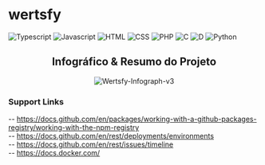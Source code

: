 # wertsfy

![Typescript](https://img.shields.io/badge/typescript-black.svg?style=for-the-badge&logo=typescript&logoColor=steelblue)
![Javascript](https://img.shields.io/badge/javascript-black.svg?style=for-the-badge&logo=javascript&logoColor=yellow)
![HTML](https://img.shields.io/badge/html-black.svg?style=for-the-badge&logo=html5&logoColor=redbrick)
![CSS](https://img.shields.io/badge/css-black.svg?style=for-the-badge&logo=css3&logoColor=darkblue)
![PHP](https://img.shields.io/badge/php-black.svg?style=for-the-badge&logo=php&logoColor=blue)
![C](https://img.shields.io/badge/c_/_c++_lang-black.svg?style=for-the-badge&logo=c&logoColor=lightblue)
![D](https://img.shields.io/badge/d_lang-optional_use-0c0c0c.svg?style=for-the-badge&logo=d&logoColor=darkred&labelColor=black)
![Python](https://img.shields.io/badge/python-white.svg?style=for-the-badge&logo=python&logoColor=darkskyblue)


<div align="center"> 

## Infográfico & Resumo do Projeto

![Wertsfy-Infograph-v3](https://user-images.githubusercontent.com/59739253/198925859-e8b032c9-3e14-4b9b-b3fd-7d974f8992c9.png)

</div>

### Support Links

-- https://docs.github.com/en/packages/working-with-a-github-packages-registry/working-with-the-npm-registry <br>
-- https://docs.github.com/en/rest/deployments/environments <br>
-- https://docs.github.com/en/rest/issues/timeline <br>
-- https://docs.docker.com/ <br>

